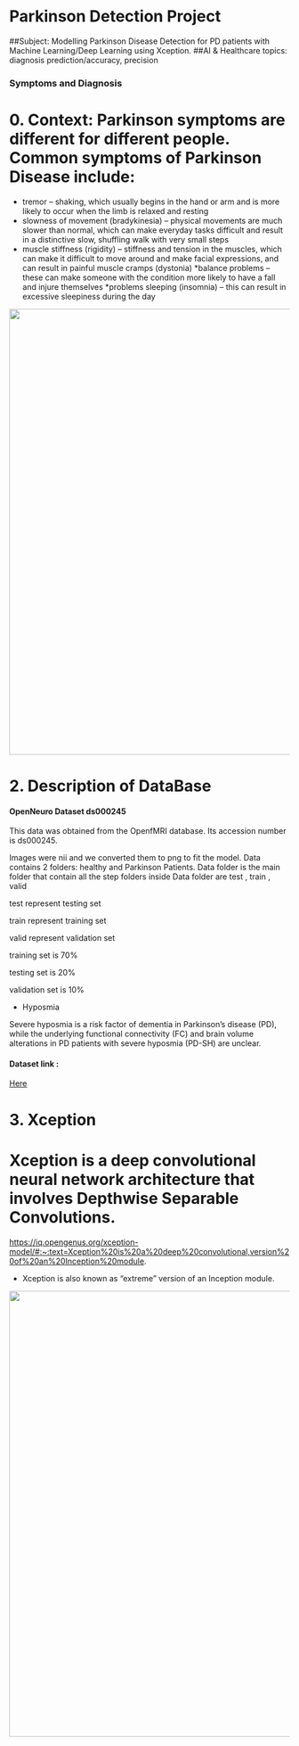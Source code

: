 # Parkinson Detection Project

##Subject: Modelling Parkinson Disease Detection for PD patients with Machine Learning/Deep Learning using Xception.
##AI & Healthcare topics: diagnosis prediction/accuracy, precision
### Symptoms and Diagnosis


# 0. Context: Parkinson symptoms are different for different people. Common symptoms of Parkinson Disease include:

* tremor – shaking, which usually begins in the hand or arm and is more likely to occur when the limb is relaxed and resting
* slowness of movement (bradykinesia) – physical movements are much slower than normal, which can make everyday tasks difficult and result in a distinctive slow, shuffling walk with very small steps
* muscle stiffness (rigidity) – stiffness and tension in the muscles, which can make it difficult to move around and make facial expressions, and can result in painful muscle cramps (dystonia)
*balance problems – these can make someone with the condition more likely to have a fall and injure themselves
*problems sleeping (insomnia) – this can result in excessive sleepiness during the day

<img src="https://www.vanraam.com/getmedia/3078b293-12dd-4a5b-8bdf-028ee835bdcc/Cycling-with-Parkinson-s-disease-with-Van-Raam-special-needs-bicycles.png?width=500" width="800px">

# 2. Description of DataBase

#### OpenNeuro Dataset ds000245

This data was obtained from the OpenfMRI database. Its accession number is ds000245.

Images were nii and we converted them to png to fit the model.
Data contains 2 folders: healthy and Parkinson Patients.
Data folder is the main folder that contain all the step folders
inside Data folder are test , train , valid

test represent testing set

train represent training set

valid represent validation set

training set is 70%

testing set is 20%

validation set is 10%


* Hyposmia

Severe hyposmia is a risk factor of dementia in Parkinson’s disease (PD), while the underlying functional connectivity (FC) and brain volume alterations in PD patients with severe
hyposmia (PD-SH) are unclear.


#### Dataset link :

[Here](https://openneuro.org/datasets/ds000245/versions/00001)

# 3. Xception
# Xception is a deep convolutional neural network architecture that involves Depthwise Separable Convolutions.

https://iq.opengenus.org/xception-model/#:~:text=Xception%20is%20a%20deep%20convolutional,version%20of%20an%20Inception%20module.

* Xception is also known as “extreme” version of an Inception module. <br>
<img src = 'https://ars.els-cdn.com/content/image/1-s2.0-S2666285X21000583-gr6.jpg' width = 800px >
